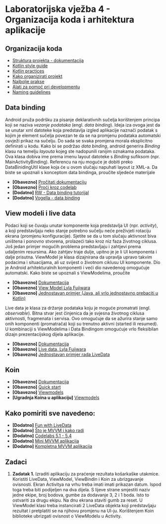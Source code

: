 # Laboratorijska vježba 4 - Organizacija koda i arhitektura aplikacije

## Organizacija koda

* [Struktura projekta - dokumentacija](https://developer.android.com/studio/projects)
* [Kotlin style guide](https://developer.android.com/kotlin/style-guide)
* [Kotlin practices](https://phauer.com/2017/idiomatic-kotlin-best-practices/)
* [Kako organizirati projekt](https://medium.com/@andycherkashyn/how-to-organize-android-project-files-the-right-way-46b34289ad0a)
* [Najbolje prakse](https://github.com/futurice/android-best-practices)
* [Alati za pomoć pri developmentu](https://techbeacon.com/app-dev-testing/code-pro-31-tools-android-app-developers)
* [Naming guidelines](https://github.com/ribot/android-guidelines/blob/master/project_and_code_guidelines.md)

## Data binding

Android pruža podršku za pisanje deklarativnih sučelja korištenjem principa koji se naziva *vezanje podataka* (engl. *data binding*). Ideja iza ovoga jest da se unutar xml datoteke koja predstavlja izgled aplikacije naznači podatak s kojim je element sučelja povezan te da se na promjenu podataka automatski osvježi prikaz na sučelju. Do sada se svaka promjena morala eksplicitno definirati u kodu. Kako bi se podržao *data binding*, android generira *Binding* klasu na temelju *layouta* kojeg ste nadopunili ranijim oznakama podataka. Ova klasa dobiva ime prema imenu layout datoteke s *Binding* sufiksom (npr. MainActivityBinding). Referencu na nju moguće je dobiti preko DataBinidingUtil klase koja će u ovom slučaju napuhati layout iz XML-a. Da biste se upoznali s konceptom data bindinga, proučite sljedeće materijale
* **[Obavezno]** [Pročitati dokumentaciju](https://developer.android.com/topic/libraries/data-binding)
* **[Obavezno]** [Proći kroz codelab](https://codelabs.developers.google.com/codelabs/kotlin-android-training-data-binding-basics/#0)
* **[Dodatno]** [RW - Data binding tutorijal](https://www.raywenderlich.com/7711166-data-binding-in-android-getting-started)
* **[Dodatno]** [Vogella - data binding](https://www.vogella.com/tutorials/AndroidDatabinding/article.html)


## View modeli i live data

Podaci koji se čuvaju unutar komponente koja predstavlja UI (npr. *activity*), a koji predstavljaju neko stanje potrebno sučelju neće preživjeti rotaciju ekrana (promjenu konfiguracije). Sjetite se da u tom slučaju aktivnost biva uništena i ponovno stvorena, prolazeći tako kroz niz faza životnog ciklusa. Još jedan primjer mogućih problema predstavljaju i zahtjevi prema udaljenim resursima. Ako zahtjev traje dulje, upitno je je li UI komponenta i dalje prisutna. ViewModel je klasa dizajnirana da upravlja upravo takvim podacima i situacijama, ali uz svijest o životnom ciklusu UI komponente. Dio je Android arhitekturalnih komponenti i veći dio navedenog omogućuje automatski. Kako biste se upoznali s ViewModelima, proučite

* **[Obavezno]**  [Dokumentacija](https://developer.android.com/topic/libraries/architecture/viewmodel)
* **[Obavezno]**  [View Model Lyla Fujiwara](https://www.youtube.com/watch?v=5qlIPTDE274)
* **[Obavezno]**  [Jednostavan primjer (Java, ali vrlo jednostavno prebaciti u Kotlin)](https://medium.com/androiddevelopers/viewmodels-a-simple-example-ed5ac416317e)


Live data je klasa za držanje podataka koju je moguće promatrati (engl. *observable*). Bitna stvar jest činjenica da je svjesna životnog ciklusa aktivnosti, fragmenata i servisa. Ovo omogućuje da se ažurira stanje samo onih komponenti (promatrača) koji su trenutno aktivni (started ili resumed). U kombinaciji s ViewModelima i Data Bindingom omogućuje vrlo fleksibilan dizajn prezentacijskog dijela aplikacije. 

* **[Obavezno]** [Dokumentacija](https://developer.android.com/topic/libraries/architecture/livedata)
* **[Obavezno]** [Live data, Lyla Fujiwara](https://www.youtube.com/watch?v=OMcDk2_4LSk)
* **[Obavezno]** [Jednostavan primjer rada LiveData](https://medium.com/elye.project/understanding-live-data-made-simple-a820fcd7b4d0)

## Koin
* **[Obavezno]** [Dokumentacija](https://insert-koin.io/docs/setup/v3.1)
* **[Obavezno]** [Quick start](https://insert-koin.io/docs/quickstart/android)
* **[Obavezno]** [Viewmodels](https://insert-koin.io/docs/quickstart/android-viewmodel)
* **[Ugradnja Koina u aplikaciju]** [Viewmodels](https://medium.com/swlh/mvvm-on-android-with-the-architecture-components-koin-f53c3c200363)



## Kako pomiriti sve navedeno:
* **[Dodatno]** [Fun with LiveData](https://www.youtube.com/watch?v=2rO4r-JOQtA&t=496s)
* **[Dodatno]** [Što je MVVM i kako radi](https://www.raywenderlich.com/636803-mvvm-and-databinding-android-design-patterns) 
* **[Dodatno]** [Codelabs 5.1 - 5.4](https://codelabs.developers.google.com/codelabs/kotlin-android-training-view-model/index.html?index=..%2F..android-kotlin-fundamentals#0)
* **[Dodatno]** [Mini MVVM aplikacija](https://www.youtube.com/watch?v=d7UxPYxgBoA)
* **[Dodatno]** [Kompletna MVVM aplikacija](https://www.youtube.com/watch?v=yDaaM3u389I&list=PLB6lc7nQ1n4jTLDyU2muTBo8xk0dg0D_w)


## Zadaci
1. **Zadatak 1.** Izraditi aplikaciju za praćenje rezultata košarkaške utakmice. Koristiti LiveData, ViewModel, ViewBindin i Koin za ubrizgavanje ovisnosti. Ekran Activitya na vrhu treba imati imati prikazan datum. Ispod toga treba biti podijeljen na dva dijela. S lijeve strane smjestiti naziv jedne ekipe, broj bodova, gumbe za dodavanje 3, 2 i 1 boda. Isto to ostvariti za drugu ekipu. Na dnu ekrana staviti gumb za reset. U ViewModel klasi treba instancirati 2 LiveData objekta koji predstavljaju rezultat i pretplatiti se na njihovu promjenu na UI-ju. Korištenjem Koin biblioteke ubrizgati ovisnost o ViewModelu u Activity.